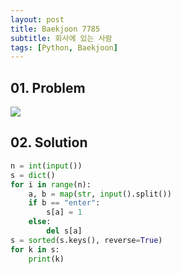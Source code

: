 ```yaml
---
layout: post
title: Baekjoon 7785
subtitle: 회사에 있는 사람
tags: [Python, Baekjoon]
---
```


## 01. Problem

<img src="https://github.com/WoojinJeonkr/WoojinJeonkr.github.io/blob/main/assets/images/post_image/baekjoon/baekjoon_7785.png?raw=true">

## 02. Solution

```Python
n = int(input())
s = dict()
for i in range(n):
    a, b = map(str, input().split())
    if b == "enter":
        s[a] = 1
    else:
        del s[a]
s = sorted(s.keys(), reverse=True)
for k in s:
    print(k)
```
